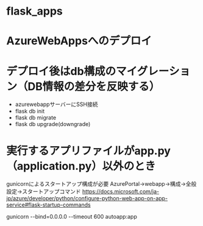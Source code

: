 # flask_apps


# AzureWebAppsへのデプロイ

# デプロイ後はdb構成のマイグレーション（DB情報の差分を反映する）
- azurewebappサーバーにSSH接続
- flask db init
- flask db migrate
- flask db upgrade(downgrade)

# 実行するアプリファイルがapp.py（application.py）以外のとき
gunicornによるスタートアップ構成が必要
AzurePortal→webapp→構成→全般設定→スタートアップコマンド
https://docs.microsoft.com/ja-jp/azure/developer/python/configure-python-web-app-on-app-service#flask-startup-commands

gunicorn --bind=0.0.0.0 --timeout 600 autoapp:app